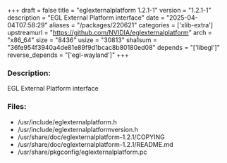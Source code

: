 +++
draft = false
title = "eglexternalplatform 1.2.1-1"
version = "1.2.1-1"
description = "EGL External Platform interface"
date = "2025-04-04T07:58:29"
aliases = "/packages/220621"
categories = ['xlib-extra']
upstreamurl = "https://github.com/NVIDIA/eglexternalplatform"
arch = "x86_64"
size = "8436"
usize = "30813"
sha1sum = "36fe954f3940a4de81e89f9d1bcac8b80180ed08"
depends = "['libegl']"
reverse_depends = "['egl-wayland']"
+++
### Description: 
EGL External Platform interface

### Files: 
* /usr/include/eglexternalplatform.h
* /usr/include/eglexternalplatformversion.h
* /usr/share/doc/eglexternalplatform-1.2.1/COPYING
* /usr/share/doc/eglexternalplatform-1.2.1/README.md
* /usr/share/pkgconfig/eglexternalplatform.pc
